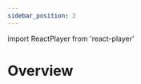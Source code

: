 ```yaml
---
sidebar_position: 2
---
```


import ReactPlayer from 'react-player'

# Overview

<ReactPlayer playing controls url='https://fedml.ai/platform_v2.mp4' width="100%" height="528px"/>

